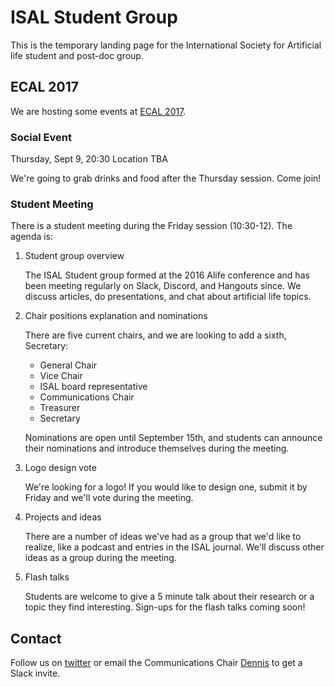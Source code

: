 # ISAL Student Group

This is the temporary landing page for the International Society for Artificial
life student and post-doc group.

## ECAL 2017

We are hosting some events at [ECAL 2017](https://project.inria.fr/ecal2017/).

### Social Event

Thursday, Sept 9, 20:30
Location TBA

We're going to grab drinks and food after the Thursday session. Come join!

### Student Meeting

There is a student meeting during the Friday session (10:30-12). The agenda is:

1. Student group overview

   The ISAL Student group formed at the 2016 Alife conference and has been
   meeting regularly on Slack, Discord, and Hangouts since. We discuss articles,
   do presentations, and chat about artificial life topics.

2. Chair positions explanation and nominations

   There are five current chairs, and we are looking to add a sixth, Secretary:

   + General Chair
   + Vice Chair
   + ISAL board representative
   + Communications Chair
   + Treasurer
   + Secretary

   Nominations are open until September 15th, and students can announce their
   nominations and introduce themselves during the meeting.
   
3. Logo design vote

   We're looking for a logo! If you would like to design one, submit it by
   Friday and we'll vote during the meeting.
 
4. Projects and ideas

   There are a number of ideas we've had as a group that we'd like to realize,
   like a podcast and entries in the ISAL journal. We'll discuss other ideas as
   a group during the meeting.


5. Flash talks

   Students are welcome to give a 5 minute talk about their research or a topic
   they find interesting. Sign-ups for the flash talks coming soon!
   
  
## Contact

Follow us on [twitter](https://twitter.com/isalstudents) or email the
Communications Chair [Dennis](mailto:dennis@d9w.xyz) to get a Slack invite.

